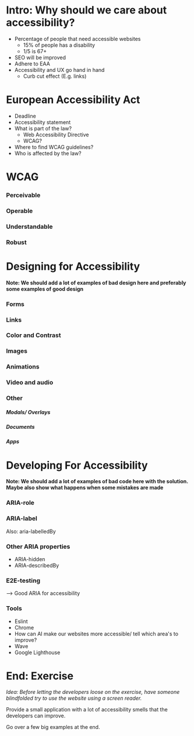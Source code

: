 # Intro: Why should we care about accessibility?
- Percentage of people that need accessible websites
	- 15% of people has a disability
	- 1/5 is 67+
- SEO will be improved
- Adhere to EAA
- Accessibility and UX go hand in hand
	- Curb cut effect (E.g. links)

# European Accessibility Act
- Deadline
- Accessibility statement
- What is part of the law?
	- Web Accessibility Directive
	- WCAG?
- Where to find WCAG guidelines?
- Who is affected by the law?

# WCAG
### Perceivable


### Operable


### Understandable


### Robust


# Designing for Accessibility
**Note: We should add a lot of examples of bad design here and preferably some examples of good design**

### Forms


### Links


### Color and Contrast


### Images


### Animations


### Video and audio


### Other
##### Modals/ Overlays

##### Documents

##### Apps

# Developing For Accessibility
**Note: We should add a lot of examples of bad code here with the solution. Maybe also show what happens when some mistakes are made**

### ARIA-role


### ARIA-label
Also: aria-labelledBy

### Other ARIA properties
- ARIA-hidden
- ARIA-describedBy

### E2E-testing
--> Good ARIA for accessibility

### Tools
- Eslint
- Chrome
- How can AI make our websites more accessible/ tell which area's to improve?
- Wave
- Google Lighthouse

# End: Exercise
*Idea: Before letting the developers loose on the exercise, have someone blindfolded try to use the website using a screen reader.*

Provide a small application with a lot of accessibility smells that the developers can improve.

Go over a few big examples at the end.